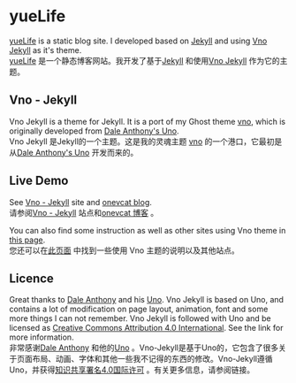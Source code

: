 # yueLife
[yueLife](https://yuelife.github.io) is a static blog site. I developed based on [Jekyll](http://jekyllrb.com) and using [Vno Jekyll](https://github.com/onevcat/vno-jekyll) as it's theme.  
[yueLife](https://yuelife.github.io) 是一个静态博客网站。我开发了基于[Jekyll](http://jekyllrb.com) 和使用[Vno Jekyll](https://github.com/onevcat/vno-jekyll) 作为它的主题。

## Vno - Jekyll

Vno Jekyll is a theme for Jekyll. It is a port of my Ghost theme [vno](https://github.com/onevcat/vno), which is originally developed from [Dale Anthony's Uno](https://github.com/daleanthony/uno).  
Vno Jekyll 是Jekyll的一个主题。这是我的灵魂主题 [vno](https://github.com/onevcat/vno) 的一个港口，它最初是从[Dale Anthony's Uno](https://github.com/daleanthony/uno) 开发而来的。

## Live Demo

See [Vno - Jekyll](http://vno.onevcat.com) site and [onevcat blog](http://onevcat.com).  
请参阅[Vno - Jekyll](http://vno.onevcat.com) 站点和[onevcat 博客](http://onevcat.com) 。

You can also find some instruction as well as other sites using Vno theme in [this page](http://vno.onevcat.com/2016/02/hello-world-vno/).  
您还可以在[此页面](http://vno.onevcat.com/2016/02/hello-world-vno/) 中找到一些使用 Vno 主题的说明以及其他站点。

## Licence

Great thanks to [Dale Anthony](https://github.com/daleanthony) and his [Uno](https://github.com/daleanthony/uno). Vno Jekyll is based on Uno, and contains a lot of modification on page layout, animation, font and some more things I can not remember. Vno Jekyll is followed with Uno and be licensed as [Creative Commons Attribution 4.0 International](http://creativecommons.org/licenses/by/4.0/). See the link for more information.  
非常感谢[Dale Anthony](https://github.com/daleanthony) 和他的[Uno](https://github.com/daleanthony/uno) 。Vno-Jekyll是基于Uno的，它包含了很多关于页面布局、动画、字体和其他一些我不记得的东西的修改。Vno-Jekyll遵循Uno，并获得[知识共享署名4.0国际许可](http://creativecommons.org/licenses/by/4.0/) 。有关更多信息，请参阅链接。